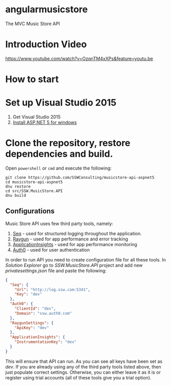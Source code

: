 # angularmusicstore

The MVC Music Store API

# Introduction Video

https://www.youtube.com/watch?v=OzqnTM4xXPs&feature=youtu.be

# How to start

# Set up Visual Studio 2015
1. Get Visual Studio 2015
2. [Install ASP.NET 5 for windows](https://docs.asp.net/en/latest/getting-started/installing-on-windows.html)


# Clone the repository, restore dependencies and build.
Open `powershell` or `cmd` and execute the following:

    git clone https://github.com/SSWConsulting/musicstore-api-aspnet5
    cd musicstore-api-aspnet5
    dnu restore
    cd src/SSW.MusicStore.API
    dnu build


## Configurations

Music Store API uses few third party tools, namely:

1. [Seq](https://getseq.net/) - used for structured logging throughout the application.
2. [Raygun](https://raygun.com/) - used for app performance and error tracking
3. [ApplicationInsights](https://azure.microsoft.com/en-us/services/application-insights/) - used for app performance monitoring
4. [Auth0](https://auth0.com/) - used for user authentication

In order to run API you need to create configuration file for all these tools. In *Solution Explorer* go to *SSW.MusicStore.API* project and add new *privatesettings.json* file and paste the following:

```json
{
  "Seq": {
    "Url": "http://log.ssw.com:5341",
    "Key": "dev"
  },
  "Auth0": {
    "ClientId": "dev",
    "Domain": "ssw.auth0.com"
  },
  "RaygunSettings": {
    "ApiKey": "dev"
  },
  "ApplicationInsights": {
    "InstrumentationKey": "dev"
  }
}
```

This will ensure that API can run. As you can see all keys have been set as *dev*. If you are already using any of the third party tools listed above, then just populate correct settings. Otherwise, you can either leave it as it is or register using trial accounts (all of these tools give you a trial option).



